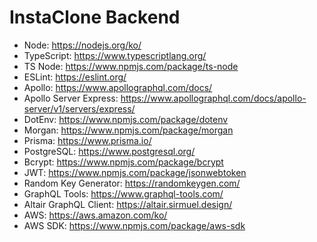 # InstaClone Backend

- Node: https://nodejs.org/ko/
- TypeScript: https://www.typescriptlang.org/
- TS Node: https://www.npmjs.com/package/ts-node
- ESLint: https://eslint.org/
- Apollo: https://www.apollographql.com/docs/
- Apollo Server Express: https://www.apollographql.com/docs/apollo-server/v1/servers/express/
- DotEnv: https://www.npmjs.com/package/dotenv
- Morgan: https://www.npmjs.com/package/morgan
- Prisma: https://www.prisma.io/
- PostgreSQL: https://www.postgresql.org/
- Bcrypt: https://www.npmjs.com/package/bcrypt
- JWT: https://www.npmjs.com/package/jsonwebtoken
- Random Key Generator: https://randomkeygen.com/
- GraphQL Tools: https://www.graphql-tools.com/
- Altair GraphQL Client: https://altair.sirmuel.design/
- AWS: https://aws.amazon.com/ko/
- AWS SDK: https://www.npmjs.com/package/aws-sdk
